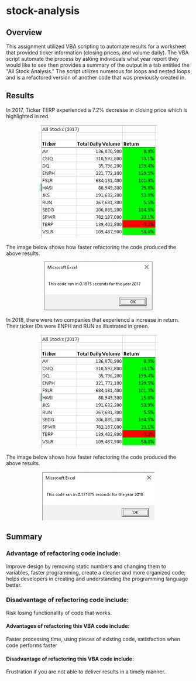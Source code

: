 # stock-analysis
## Overview 
This assignment utilized VBA scripting to automate results for a worksheet that provided ticker information (closing prices, and volume daily). The VBA script automate the process by asking individuals what year report they would like to see then provides a summary of the output in a tab entitled the "All Stock Analysis." The script utilizes numerous for loops and nested loops and is a refactored version of another code that was previously created in. 

## Results
In 2017, Ticker TERP experienced a 7.2% decrease in closing price which is highlighted in red.
<p align="center">
  <img src = 'https://github.com/osbornej-tech/stock-analysis/blob/master/2017.png'>
</p>

The image below shows how faster refactoring the code produced the above results. 
<p align="center">
  <img src = 'https://github.com/osbornej-tech/stock-analysis/blob/master/VBA_Challenge_2017.png'>
</p>


In 2018, there were two companies that experiencd a increase in return. Their ticker IDs were ENPH and RUN as illustrated in green.
<p align="center">
  <img src = 'https://github.com/osbornej-tech/stock-analysis/blob/master/2017.png'>
</p>


The image below shows how faster refactoring the code produced the above results.
<p align="center">
  <img src ='https://github.com/osbornej-tech/stock-analysis/blob/master/VBA_Challenge_2018.png'>
</p>





## Summary

### Advantage of refactoring code include: 
Improve design by removing static numbers and changing them to variables, faster programming, create a cleaner and more organized code, helps developers in creating and understanding the programming language better. 

### Disadvantage of refactoring code include: 
Risk losing functionality of code that works.

#### Advantages of refactoring this VBA code include: 
Faster processing time, using pieces of existing code, satisfaction when code performs faster
 
#### Disadvantage of refactoring this VBA code include: 
Frustration if you are not able to deliver results in a timely manner. 
